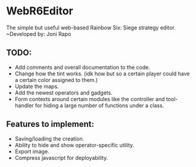 # WebR6Editor
The simple but useful web-based Rainbow Six: Siege strategy editor.
~Developed by: Joni Rapo

## TODO:
- Add comments and overall documentation to the code.
- Change how the tint works. (idk how but so a certain player
  could have a certain color assigned to them.)
- Update the maps.
- Add the newest operators and gadgets.
- Form contexts around certain modules like the controller and tool-handler
  for hiding a large number of functions under a class.

## Features to implement:
- Saving/loading the creation.
- Ability to hide and show operator-specific utility.
- Export image.
- Compress javascript for deployability.
